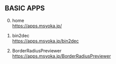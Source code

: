 ## BASIC APPS
  
0. home  
 https://apps.msyoka.jp/
 
1. bin2dec  
  https://apps.msyoka.jp/bin2dec

2. BorderRadiusPreviewer  
  https://apps.msyoka.jp/BorderRadiusPreviewer